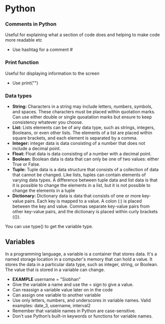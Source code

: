 # Python

### Comments in Python
Useful for explaining what a section of code does and helping to make code more readable etc
* Use hashtag for a comment #

### Print function
Useful for displaying information to the screen
* Use print("")

### Data types
* **String:** Characters in a string may include letters, numbers, symbols, and spaces. These characters must be placed within quotation marks. Can use either double or single quoatation marks but ensure to keep consistency whatever you choose.
* **List:** Lists elements can be of any data type, such as strings, integers, Booleans, or even other lists. The elements of a list are placed within square brackets, and each element is separated by a comma.
* **Integer:** integer data is data consisting of a number that does not include a decimal point.
* **Float:** Float data is data consisting of a number with a decimal point.
* **Boolean:** Boolean data is data that can only be one of two values: either True or False.
* **Tuple:** Tuple data is a data structure that consists of a collection of data that cannot be changed. Like lists, tuples can contain elements of varying data types. A difference between tuple data and list data is that it is possible to change the elements in a list, but it is not possible to change the elements in a tuple
* **Dictionary:** Dictionary data is data that consists of one or more key-value pairs. Each key is mapped to a value. A colon (:) is placed between the key and value. Commas separate key-value pairs from other key-value pairs, and the dictionary is placed within curly brackets ({}).

You can use type() to get the variable type.

## Variables 
In a programming language, a variable is a container that stores data. It's a named storage location in a computer's memory that can hold a value. It stores the data in a particular data type, such as integer, string, or Boolean. The value that is stored in a variable can change. 

* **EXAMPLE** username = "Siobhan"
* Give the variable a name and use the = sign to give a value.
* Can reassign a variable value later on in the code
* Can assign one variable to another variable
* Use only letters, numbers, and underscores in variable names. Valid examples: date_3, username, interval2
* Remember that variable names in Python are case-sensitive.
* Don't use Python’s built-in keywords or functions for variable names. 


